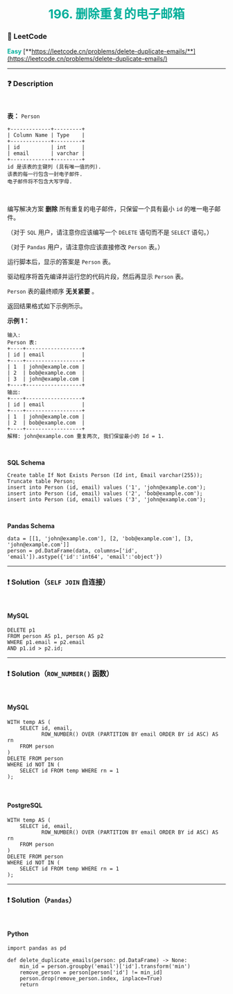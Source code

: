 <h1 style="text-align: center;"> <span style="color: #00AF9B;">196. 删除重复的电子邮箱</span> </h1>

### 🚀 LeetCode

<base target="_blank">

<span style="color: #00AF9B;">**Easy**</span> [**https://leetcode.cn/problems/delete-duplicate-emails/**](https://leetcode.cn/problems/delete-duplicate-emails/)

---

### ❓ Description

<br/>

**表：** `Person`

```
+-------------+---------+
| Column Name | Type    |
+-------------+---------+
| id          | int     |
| email       | varchar |
+-------------+---------+
id 是该表的主键列 (具有唯一值的列).
该表的每一行包含一封电子邮件.
电子邮件将不包含大写字母.
```

<br/>

编写解决方案 **删除** 所有重复的电子邮件，只保留一个具有最小 `id` 的唯一电子邮件。

（对于 `SQL` 用户，请注意你应该编写一个 `DELETE` 语句而不是 `SELECT` 语句。）

（对于 `Pandas` 用户，请注意你应该直接修改 `Person` 表。）

运行脚本后，显示的答案是 `Person` 表。

驱动程序将首先编译并运行您的代码片段，然后再显示 `Person` 表。

`Person` 表的最终顺序 **无关紧要** 。

返回结果格式如下示例所示。

**示例 1：**

```
输入:
Person 表:
+----+------------------+
| id | email            |
+----+------------------+
| 1  | john@example.com |
| 2  | bob@example.com  |
| 3  | john@example.com |
+----+------------------+
输出:
+----+------------------+
| id | email            |
+----+------------------+
| 1  | john@example.com |
| 2  | bob@example.com  |
+----+------------------+
解释: john@example.com 重复两次, 我们保留最小的 Id = 1.
```

<br/>

**SQL Schema**

```
Create table If Not Exists Person (Id int, Email varchar(255));
Truncate table Person;
insert into Person (id, email) values ('1', 'john@example.com');
insert into Person (id, email) values ('2', 'bob@example.com');
insert into Person (id, email) values ('3', 'john@example.com');
```

<br/>

**Pandas Schema**

```
data = [[1, 'john@example.com'], [2, 'bob@example.com'], [3, 'john@example.com']]
person = pd.DataFrame(data, columns=['id', 'email']).astype({'id':'int64', 'email':'object'})
```

---

### ❗ Solution（`SELF JOIN` 自连接）

<br/>

#### MySQL

```
DELETE p1
FROM person AS p1, person AS p2
WHERE p1.email = p2.email
AND p1.id > p2.id;
```

---

### ❗ Solution（`ROW_NUMBER()` 函数）

<br/>

#### MySQL

```
WITH temp AS (
    SELECT id, email,
           ROW_NUMBER() OVER (PARTITION BY email ORDER BY id ASC) AS rn
    FROM person
)
DELETE FROM person
WHERE id NOT IN (
    SELECT id FROM temp WHERE rn = 1
);
```

<br/>

#### PostgreSQL

```
WITH temp AS (
    SELECT id, email,
           ROW_NUMBER() OVER (PARTITION BY email ORDER BY id ASC) AS rn
    FROM person
)
DELETE FROM person
WHERE id NOT IN (
    SELECT id FROM temp WHERE rn = 1
);
```

---

### ❗ Solution（`Pandas`）

<br/>

#### Python

```
import pandas as pd

def delete_duplicate_emails(person: pd.DataFrame) -> None:
    min_id = person.groupby('email')['id'].transform('min')
    remove_person = person[person['id'] != min_id]
    person.drop(remove_person.index, inplace=True)
    return
```

